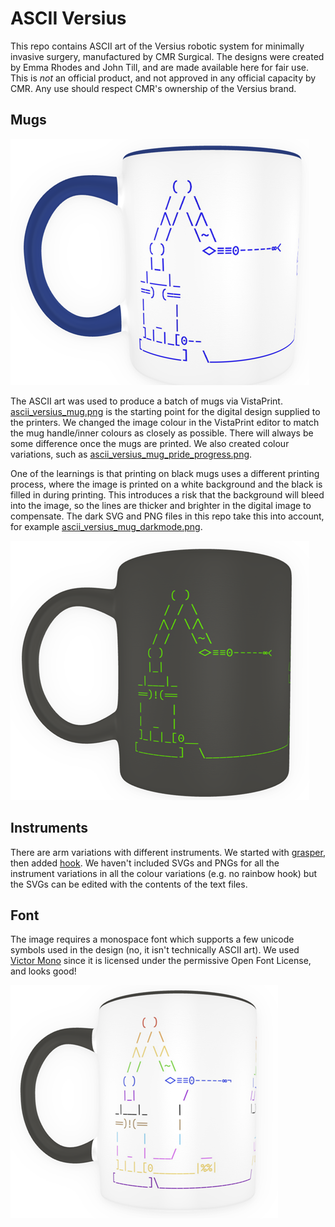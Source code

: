 # ASCII Versius
This repo contains ASCII art of the Versius robotic system for minimally invasive surgery, manufactured by CMR Surgical. The designs were created by Emma Rhodes and John Till, and are made available here for fair use. This is *not* an official product, and not approved in any official capacity by CMR. Any use should respect CMR's ownership of the Versius brand.

## Mugs
![Picture of a mug](./previews/mug_preview.png "So cool!")

The ASCII art was used to produce a batch of mugs via VistaPrint. [ascii_versius_mug.png](./png/ascii_versius_mug.png) is the starting point for the digital design supplied to the printers. We changed the image colour in the VistaPrint editor to match the mug handle/inner colours as closely as possible. There will always be some difference once the mugs are printed. We also created colour variations, such as [ascii_versius_mug_pride_progress.png](./png/ascii_versius_mug_pride_progress).

One of the learnings is that printing on black mugs uses a different printing process, where the image is printed on a white background and the black is filled in during printing. This introduces a risk that the background will bleed into the image, so the lines are thicker and brighter in the digital image to compensate. The dark SVG and PNG files in this repo take this into account, for example [ascii_versius_mug_darkmode.png](./png/ascii_versius_mug_darkmode).

![Picture of a darkmode mug](./previews/mug_preview_darkmode.png "This took some learning and perseverence :)")

## Instruments

There are arm variations with different instruments. We started with [grasper](./txt/ascii_versius_mug.txt), then added [hook](./txt/hook.txt). We haven't included SVGs and PNGs for all the instrument variations in all the colour variations (e.g. no rainbow hook) but the SVGs can be edited with the contents of the text files.

## Font
The image requires a monospace font which supports a few unicode symbols used in the design (no, it isn't technically ASCII art). We used [Victor Mono](https://rubjo.github.io/victor-mono/) since it is licensed under the permissive Open Font License, and looks good!

![Picture of a progress pride mug](./previews/mug_preview_pride.png "This took some learning and perseverence :)")
